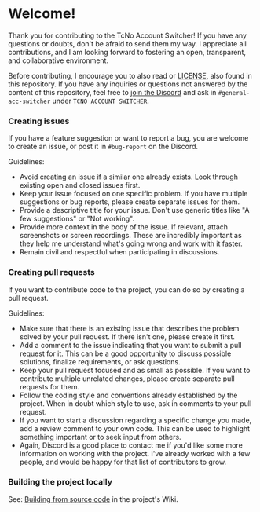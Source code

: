 
# Welcome!
Thank you for contributing to the TcNo Account Switcher! If you have any questions or doubts, don't be afraid to send them my way. I appreciate all contributions, and I am looking forward to fostering an open, transparent, and collaborative environment.

Before contributing, I encourage you to also read or [LICENSE](https://github.com/TcNobo/TcNo-Acc-Switcher/blob/master/LICENSE), also found in this repository. If you have any inquiries or questions not answered by the content of this repository, feel free to [join the Discord](https://s.tcno.co/AccSwitcherDiscord) and ask in `#general-acc-switcher` under `TCNO ACCOUNT SWITCHER`.

### Creating issues
If you have a feature suggestion or want to report a bug, you are welcome to create an issue, or post it in `#bug-report` on the Discord.
  
Guidelines:

- Avoid creating an issue if a similar one already exists. Look through existing open and closed issues first.
- Keep your issue focused on one specific problem. If you have multiple suggestions or bug reports, please create separate issues for them.
- Provide a descriptive title for your issue. Don't use generic titles like "A few suggestions" or "Not working".
- Provide more context in the body of the issue. If relevant, attach screenshots or screen recordings. These are incredibly important as they help me understand what's going wrong and work with it faster.
- Remain civil and respectful when participating in discussions.

### Creating pull requests

If you want to contribute code to the project, you can do so by creating a pull request.

Guidelines:

- Make sure that there is an existing issue that describes the problem solved by your pull request. If there isn't one, please create it first.
- Add a comment to the issue indicating that you want to submit a pull request for it. This can be a good opportunity to discuss possible solutions, finalize requirements, or ask questions.
- Keep your pull request focused and as small as possible. If you want to contribute multiple unrelated changes, please create separate pull requests for them.
- Follow the coding style and conventions already established by the project. When in doubt which style to use, ask in comments to your pull request.
- If you want to start a discussion regarding a specific change you made, add a review comment to your own code. This can be used to highlight something important or to seek input from others.
- Again, Discord is a good place to contact me if you'd like some more information on working with the project. I've already worked with a few people, and would be happy for that list of contributors to grow.

### Building the project locally
See: [Building from source code](https://github.com/TcNobo/TcNo-Acc-Switcher/wiki/Building-from-source-code) in the project's Wiki.

